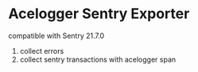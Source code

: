 # Acelogger Sentry Exporter

compatible with Sentry 21.7.0

1. collect errors
2. collect sentry transactions with acelogger span
